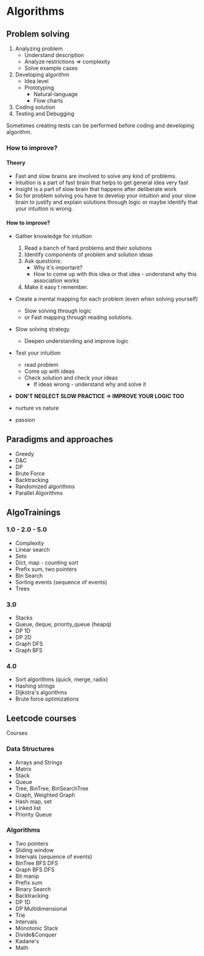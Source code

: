 # Algorithms

## Problem solving 
1. Analyzing problem
    - Understand description
    - Analyze restrictions => complexity
    - Solve example cases
2. Developing algorithm
    - Idea level
    - Prototyping
        - Natural-language
        - Flow charts
3. Coding solution
4. Testing and Debugging

Sometimes creating tests can be performed before coding and developing algorithm.

### How to improve?
#### Theory
- Fast and slow brains are involved to solve any kind of problems.
- Intuition is a part of fast brain that helps to get general idea very fast
- Insight is a part of slow brain that happens after deliberate work
- So for problem solving you have to develop your intuition and your slow brain to
justify and explain solutions through logic or maybe identify that your intuition is wrong.

#### How to improve?
- Gather knowledge for intuition
    1. Read a banch of hard problems and their solutions
    2. Identify components of problem and solution ideas
    3. Ask questions:
        - Why it's important?
        - How to come up with this idea or that idea - understand why this association works
    4. Make it easy t remember.
- Create a mental mapping for each problem (even when solving yourself)
    - Slow solving through logic
    - or Fast mapping through reading solutions.
- Slow solving strategy
    - Deepen understanding and improve logic
- Test your intuition
    - read problem
    - Come up with ideas
    - Check solution and check your ideas
        - If ideas wrong - understand why and solve it
- **DON'T NEGLECT SLOW PRACTICE -> IMPROVE YOUR LOGIC TOO**

- nurture vs nature
- passion

## Paradigms and approaches
- Greedy
- D&C
- DP
- Brute Force
- Backtracking
- Randomized algorithms
- Parallel Algorithms

## AlgoTrainings
### 1.0 - 2.0 - 5.0
- Complexity
- Linear search
- Sets
- Dict, map - counting sort
- Prefix sum, two pointers
- Bin Search
- Sorting events (sequence of events)
- Trees
### 3.0
- Stacks
- Queue, deque, priority_queue (heapq)
- DP 1D
- DP 2D
- Graph DFS
- Graph BFS
### 4.0
- Sort algorithms (quick, merge, radix)
- Hashing strings
- Dijkstra's algorithms
- Brute force optimizations


## Leetcode courses
Courses

### Data Structures
- Arrays and Strings
- Matrix
- Stack
- Queue
- Tree, BinTree, BinSearchTree
- Graph, Weighted Graph
- Hash map, set
- Linked list
- Priority Queue

### Algorithms
- Two pointers
- Sliding window
- Intervals (sequence of events)
- BinTree BFS DFS
- Graph BFS DFS
- Bit manip
- Prefix sum
- Binary Search
- Backtracking
- DP 1D
- DP Multidimensional
- Trie
- Intervals
- Monotonic Stack
- Divide&Conquer
- Kadane's
- Math